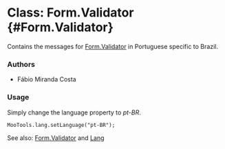 Class: Form.Validator {#Form.Validator}
=====================================

Contains the messages for [Form.Validator][] in Portuguese specific to Brazil.

### Authors

* Fábio Miranda Costa

### Usage

Simply change the language property to *pt-BR*.

	MooTools.lang.setLanguage("pt-BR");

See also: [Form.Validator][] and [Lang][]

[Form.Validator]: http://www.mootools.net/docs/more/Forms/Form.Validator#Form.Validator
[Lang]: http://www.mootools.net/docs/more/Core/Lang